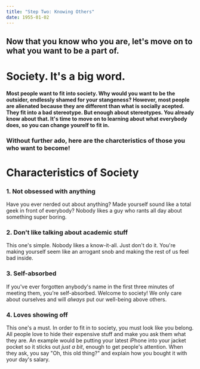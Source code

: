 ```yaml
---
title: "Step Two: Knowing Others"
date: 1955-01-02
---
```


## Now that you know who you are, let's move on to what you want to be a part of.

# Society. It's a big word.

#### Most people want to fit into society. Why would you want to be the outsider, endlessly shamed for your stangeness? However, most people are alienated because they are different than what is socially acepted. They fit into a bad stereotype. But enough about stereotypes. You already know about that. It's time to move on to learning about what everybody does, so you can change yourelf to fit in. 

### Without further ado, here are the charcteristics of those you who want to become!

# Characteristics of Society

### 1. Not obsessed with anything
Have you ever nerded out about anything? Made yourself sound like a total geek in front of everybody? Nobody likes a guy who rants all day about something super boring. 

### 2. Don't like talking about academic stuff
This one's simple. Nobody likes a know-it-all. Just don't do it. You're making yourself seem like an arrogant snob and making the rest of us feel bad inside. 

### 3. Self-absorbed
If you've ever forgotten anybody's name in the first three minutes of meeting them, you're self-absorbed. Welcome to society! We only care about ourselves and will *always* put our well-being above others. 

### 4. Loves showing off
This one's a must. In order to fit in to society, you must look like you belong. All people love to hide their expensive stuff and make you ask them what they are. An example would be putting your latest iPhone into your jacket pocket so it sticks out *just a bit*, enough to get people's attention. When they ask, you say "Oh, this old thing?" and explain how you bought it with your day's salary.
